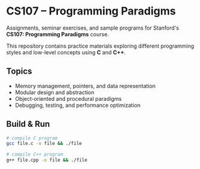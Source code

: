 # CS107 – Programming Paradigms

Assignments, seminar exercises, and sample programs for Stanford's **CS107: Programming Paradigms** course.

This repository contains practice materials exploring different programming styles and low-level concepts using **C** and **C++**.

## Topics
- Memory management, pointers, and data representation
- Modular design and abstraction
- Object-oriented and procedural paradigms
- Debugging, testing, and performance optimization

## Build & Run
```bash
# compile C program
gcc file.c -o file && ./file

# compile C++ program
g++ file.cpp -o file && ./file
